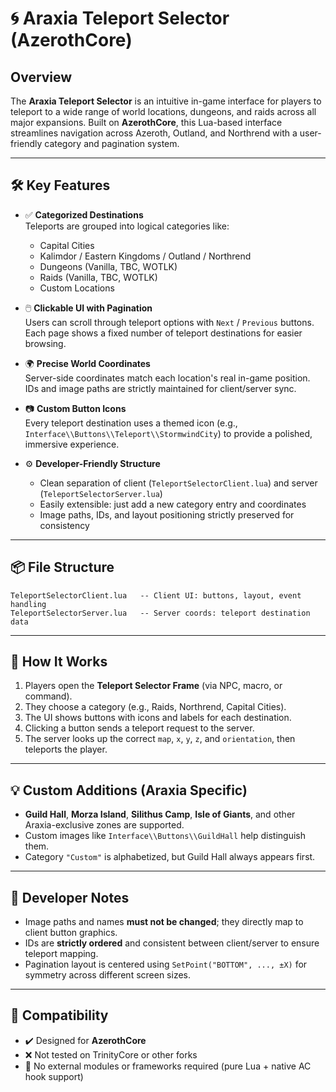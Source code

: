 # 🌀 Araxia Teleport Selector (AzerothCore)

## Overview

The **Araxia Teleport Selector** is an intuitive in-game interface for players to teleport to a wide range of world locations, dungeons, and raids across all major expansions. Built on **AzerothCore**, this Lua-based interface streamlines navigation across Azeroth, Outland, and Northrend with a user-friendly category and pagination system.

---

## 🛠️ Key Features

- ✅ **Categorized Destinations**  
  Teleports are grouped into logical categories like:
  - Capital Cities
  - Kalimdor / Eastern Kingdoms / Outland / Northrend
  - Dungeons (Vanilla, TBC, WOTLK)
  - Raids (Vanilla, TBC, WOTLK)
  - Custom Locations

- 🖱️ **Clickable UI with Pagination**  
  Users can scroll through teleport options with `Next` / `Previous` buttons. Each page shows a fixed number of teleport destinations for easier browsing.

- 🌍 **Precise World Coordinates**  
  Server-side coordinates match each location's real in-game position. IDs and image paths are strictly maintained for client/server sync.

- 📷 **Custom Button Icons**  
  Every teleport destination uses a themed icon (e.g., `Interface\\Buttons\\Teleport\\StormwindCity`) to provide a polished, immersive experience.

- ⚙️ **Developer-Friendly Structure**  
  - Clean separation of client (`TeleportSelectorClient.lua`) and server (`TeleportSelectorServer.lua`)
  - Easily extensible: just add a new category entry and coordinates
  - Image paths, IDs, and layout positioning strictly preserved for consistency

---

## 📦 File Structure

```
TeleportSelectorClient.lua   -- Client UI: buttons, layout, event handling
TeleportSelectorServer.lua   -- Server coords: teleport destination data
```

---

## 📌 How It Works

1. Players open the **Teleport Selector Frame** (via NPC, macro, or command).
2. They choose a category (e.g., Raids, Northrend, Capital Cities).
3. The UI shows buttons with icons and labels for each destination.
4. Clicking a button sends a teleport request to the server.
5. The server looks up the correct `map`, `x`, `y`, `z`, and `orientation`, then teleports the player.

---

## 💡 Custom Additions (Araxia Specific)

- **Guild Hall**, **Morza Island**, **Silithus Camp**, **Isle of Giants**, and other Araxia-exclusive zones are supported.
- Custom images like `Interface\\Buttons\\GuildHall` help distinguish them.
- Category `"Custom"` is alphabetized, but Guild Hall always appears first.

---

## 🔧 Developer Notes

- Image paths and names **must not be changed**; they directly map to client button graphics.
- IDs are **strictly ordered** and consistent between client/server to ensure teleport mapping.
- Pagination layout is centered using `SetPoint("BOTTOM", ..., ±X)` for symmetry across different screen sizes.

---

## 🧪 Compatibility

- ✔️ Designed for **AzerothCore**
- ❌ Not tested on TrinityCore or other forks
- 🧩 No external modules or frameworks required (pure Lua + native AC hook support)

